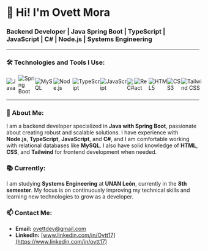 # 👋 Hi! I'm Ovett Mora

### Backend Developer | Java Spring Boot | TypeScript | JavaScript | C# | Node.js | Systems Engineering

---

### 🛠 Technologies and Tools I Use:

<div style="display: flex; align-items: center;">
  <img src="https://img.shields.io/badge/Java-ED8B00?style=for-the-badge&logo=java&logoColor=white" alt="Java"/>
  <img src="https://img.shields.io/badge/Spring%20Boot-6DB33F?style=for-the-badge&logo=spring&logoColor=white" alt="Spring Boot"/>
  <img src="https://img.shields.io/badge/MySQL-4479A1?style=for-the-badge&logo=mysql&logoColor=white" alt="MySQL"/>
  <img src="https://img.shields.io/badge/Node.js-43853D?style=for-the-badge&logo=node.js&logoColor=white" alt="Node.js"/>
  <img src="https://img.shields.io/badge/TypeScript-007ACC?style=for-the-badge&logo=typescript&logoColor=white" alt="TypeScript"/>
  <img src="https://img.shields.io/badge/JavaScript-F7DF1E?style=for-the-badge&logo=javascript&logoColor=black" alt="JavaScript"/>
  <img src="https://img.shields.io/badge/C%23-239120?style=for-the-badge&logo=c-sharp&logoColor=white" alt="C#"/>
  <img src="https://img.shields.io/badge/React-61DAFB?style=for-the-badge&logo=react&logoColor=white" alt="React"/>
  <img src="https://img.shields.io/badge/HTML5-E34F26?style=for-the-badge&logo=html5&logoColor=white" alt="HTML5"/>
  <img src="https://img.shields.io/badge/CSS3-1572B6?style=for-the-badge&logo=css3&logoColor=white" alt="CSS3"/>
  <img src="https://img.shields.io/badge/Tailwind_CSS-38B2AC?style=for-the-badge&logo=tailwind-css&logoColor=white" alt="Tailwind CSS"/>
</div>

---

### 🚀 About Me:

I am a backend developer specialized in **Java with Spring Boot**, passionate about creating robust and scalable solutions. I have experience with **Node.js**, **TypeScript**, **JavaScript**, and **C#**, and I am comfortable working with relational databases like **MySQL**. I also have solid knowledge of **HTML**, **CSS**, and **Tailwind** for frontend development when needed.

### 📚 Currently:

I am studying **Systems Engineering** at **UNAN León**, currently in the **8th semester**. My focus is on continuously improving my technical skills and learning new technologies to grow as a developer.

### 📫 Contact Me:

- **Email:** ovettdev@gmail.com
- **LinkedIn:** [www.linkedin.com/in/Ovtt17](https://www.linkedin.com/in/ovtt17)
